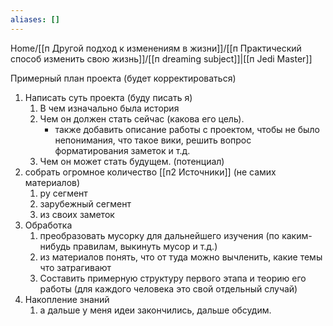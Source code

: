 ```yaml
---
aliases: []
---
```

Home/[[п Другой подход к изменениям в жизни]]/[[п Практический способ изменить свою жизнь]]/[[п dreaming subject]]|[[п Jedi Master]]

Примерный план проекта (будет корректироваться)

1. Написать суть проекта (буду писать я)
	1. В чем изначально была история
	2. Чем он должен стать сейчас (какова его цель).
		- также добавить описание работы с проектом, чтобы не было непонимания, что такое вики, решить вопрос форматирования заметок и т.д. 
	3. Чем он может стать будущем. (потенциал)
2. собрать огромное количество [[п2 Источники]] (не самих материалов)
	1. ру сегмент
	2. зарубежный сегмент
	3. из своих заметок
3. Обработка
	1. преобразовать мусорку для дальнейшего изучения (по каким-нибудь правилам, выкинуть мусор и т.д.)
	2. из материалов понять, что от туда можно вычленить, какие темы что затрагивают
	3. Составить примерную структуру первого этапа и теорию его работы (для каждого человека это свой отдельный случай)
4. Накопление знаний
	1. а дальше у меня идеи закончились, дальше обсудим. 